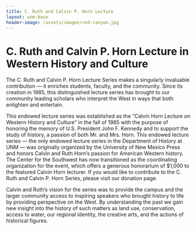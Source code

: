```yaml
---
title: C. Ruth and Calvin P. Horn Lecture
layout: unm-base
header-image: /assets/images/red-canyon.jpg
---
```


# C. Ruth and Calvin P. Horn Lecture in Western History and Culture

The C. Ruth and Calvin P. Horn Lecture Series makes a singularly invaluable contribution — it enriches students, faculty, and the community. Since its creation in 1985, this distinguished lecture series has brought to our community leading scholars who interpret the West in ways that both enlighten and entertain. 

This endowed lecture series was established as the “Calvin Horn Lecture on Western History and Culture” in the fall of 1985 with the purpose of honoring the memory of U.S. President John F. Kennedy and to support the study of history, a passion of both Mr. and Mrs. Horn. This endowed lecture series — the only endowed lecture series in the Department of History at UNM — was originally organized by the University of New Mexico Press and honors Calvin and Ruth Horn’s passion for American Western history. The Center for the Southwest  has now transitioned as the coordinating organization for the event, which offers a generous honorarium of $1,000 to the featured Calvin Horn lecturer. If you would like to contribute to the C. Ruth and Calvin P. Horn Series, please visit our donation page.

Calvin and Ruth’s vision for the series was to provide the campus and the larger community access to inspiring speakers who brought history to life by providing perspective on the West. By understanding the past we gain new insight into the history of such matters as land use, conservation, access to water, our regional identity, the creative arts, and the actions of historical figures. 